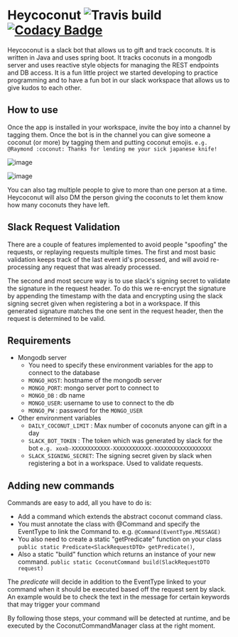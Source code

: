 # Heycoconut ![Travis build](https://travis-ci.com/alecc08/heycoconut.svg?branch=master) [![Codacy Badge](https://api.codacy.com/project/badge/Grade/c08f892014994bde9999fc569810938e)](https://www.codacy.com/project/alecc/heycoconut/dashboard?utm_source=github.com&amp;utm_medium=referral&amp;utm_content=alecc08/heycoconut&amp;utm_campaign=Badge_Grade_Dashboard)
Heycoconut is a slack bot that allows us to gift and track coconuts. It is written in Java and uses spring boot. It tracks coconuts in a mongodb server and uses reactive style objects for managing the REST endpoints and DB access. It is a fun little project we started developing to practice programming and to have a fun bot in our slack workspace that allows us to give kudos to each other.

## How to use
Once the app is installed in your workspace, invite the boy into a channel by tagging them. Once the bot is in the channel you can give someone a coconut (or more) by tagging them and putting coconut emojis. `e.g. @Raymond :coconut: Thanks for lending me your sick japanese knife!`

![image](https://user-images.githubusercontent.com/14881741/43834626-bd07ecba-9adc-11e8-904d-ea3e049079ec.png)

![image](https://user-images.githubusercontent.com/14881741/43834889-df96ffa4-9add-11e8-8cb5-47edf5c95944.png)


You can also tag multiple people to give to more than one person at a time. Heycoconut will also DM the person giving the coconuts to let them know how many coconuts they have left.

## Slack Request Validation
There are a couple of features implemented to avoid people "spoofing" the requests, or replaying requests multiple times. The first and most basic validation
keeps track of the last event id's processed, and will avoid re-processing any request that was already processed.

The second and most secure way is to use slack's signing secret to validate the signature in the request header. To do this
we re-encrypt the signature by appending the timestamp with the data and encrypting using the slack signing secret given
when registering a bot in a workspace. If this generated signature matches the one sent in the request header, then the request
is determined to be valid.

## Requirements
 - Mongodb server
    - You need to specify these environment variables for the app to connect to the database
    - `MONGO_HOST`: hostname of the mongodb server
    - `MONGO_PORT`: mongo server port to connect to 
    - `MONGO_DB`  : db name
    - `MONGO_USER`: username to use to connect to the db
    - `MONGO_PW`  : password for the `MONGO_USER`
 - Other environment variables
    - `DAILY_COCONUT_LIMIT` : Max number of coconuts anyone can gift in a day
    - `SLACK_BOT_TOKEN`     : The token which was generated by slack for the bot `e.g. xoxb-XXXXXXXXXXXX-XXXXXXXXXXXX-XXXXXXXXXXXXXXXXXX`
    - `SLACK_SIGNING_SECRET`: The signing secret given by slack when registering a bot in a workspace. Used to validate requests.
    
## Adding new commands
Commands are easy to add, all you have to do is:
 - Add a command which extends the abstract coconut command class.
 - You must annotate the class with @Command and specify the EventType to link the Command to. e.g. `@Command(EventType.MESSAGE)`
 - You also need to create a static "getPredicate" function on your class `public static Predicate<SlackRequestDTO> getPredicate()`,
 - Also a static "build" function which returns an instance of your new command. `public static CoconutCommand build(SlackRequestDTO request)`

The *predicate* will decide in addition to the EventType linked to your command when it should be executed based off the request sent by slack.
An example would be to check the text in the message for certain keywords that may trigger your command

By following those steps, your command will be detected at runtime, and be executed by the CoconutCommandManager class at the right moment.